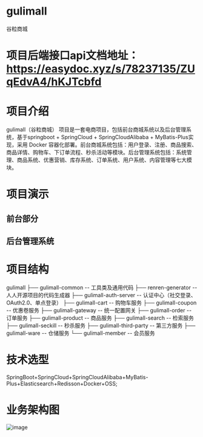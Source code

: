 # gulimall
谷粒商城
# 项目后端接口api文档地址：https://easydoc.xyz/s/78237135/ZUqEdvA4/hKJTcbfd

# 项目介绍
gulimall（谷粒商城） 项目是一套电商项目，包括前台商城系统以及后台管理系统，基于springboot + SpringCloud + SpringCloudAlibaba + MyBatis-Plus实现，采用 Docker 容器化部署。前台商城系统包括：用户登录、注册、商品搜索、商品详情、购物车、下订单流程、秒杀活动等模块。后台管理系统包括：系统管理、商品系统、优惠营销、库存系统、订单系统、用户系统、内容管理等七大模块。

# 项目演示
## 前台部分

## 后台管理系统


# 项目结构
gulimall
├── gulimall-common -- 工具类及通用代码
├── renren-generator -- 人人开源项目的代码生成器
├── gulimall-auth-server -- 认证中心（社交登录、OAuth2.0、单点登录）
├── gulimall-cart -- 购物车服务
├── gulimall-coupon -- 优惠卷服务
├── gulimall-gateway -- 统一配置网关
├── gulimall-order -- 订单服务
├── gulimall-product -- 商品服务
├── gulimall-search -- 检索服务
├── gulimall-seckill -- 秒杀服务
├── gulimall-third-party -- 第三方服务
├── gulimall-ware -- 仓储服务
└── gulimall-member -- 会员服务

# 技术选型
SpringBoot+SpringCloud+SpringCloudAlibaba+MyBatis-Plus+Elasticsearch+Redisson+Docker+OSS;


# 业务架构图
![image](https://user-images.githubusercontent.com/76938084/137830407-26c8f655-d0dc-459a-8d23-86c71405b9f3.png)

